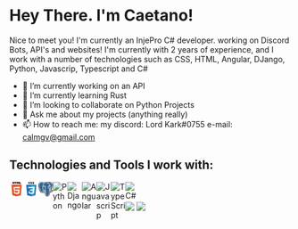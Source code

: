 # Hey There. I'm Caetano!

Nice to meet you! I'm currently an InjePro C# developer.
working on Discord Bots, API's and websites! I'm currently with 2 years of experience, and I work with a number of technologies such as CSS, HTML, Angular, DJango, Python, Javascrip, Typescript and C#

- 🔭 I’m currently working on an API
- 🌱 I’m currently learning Rust
- 👯 I’m looking to collaborate on Python Projects
- 💬 Ask me about my projects (anything really)
- 📫 How to reach me: my discord: Lord Kark#0755 
e-mail: calmgv@gmail.com

## Technologies and Tools I work with:

<img align="left" alt="HTML5" width="26px" src="https://raw.githubusercontent.com/github/explore/80688e429a7d4ef2fca1e82350fe8e3517d3494d/topics/html/html.png" />
<img align="left" alt="CSS3" width="26px" src="https://raw.githubusercontent.com/github/explore/80688e429a7d4ef2fca1e82350fe8e3517d3494d/topics/css/css.png" />
<img align="left" alt="PostgreSQL" width="26px" src="https://raw.githubusercontent.com/github/explore/80688e429a7d4ef2fca1e82350fe8e3517d3494d/topics/postgresql/postgresql.png" />
<img align="left" alt="Python" width="26px" src="https://cdn.iconscout.com/icon/free/png-256/python-3521655-2945099.png" />
<img align="left" alt="Django" width="26px" src="https://icon-library.com/images/django-icon/django-icon-0.jpg"/>
<img align="left" alt="Angular" width="26px" src="https://icon-library.com/images/angularjs-icon/angularjs-icon-10.jpg"/>
<img align="left" alt="Javascrip" width="26px" src="https://icon-library.com/images/91de50e59c_66889.png"/>
<img align="left" alt="TypeScript" width="26px" src="https://icon-library.com/images/mit-icon/mit-icon-25.jpg"/>
<img align="left" alt="C#" width="26px" src="https://icon-library.com/images/official-icon/official-icon-9.jpg"/>

<br/>
<br/>


<img align="center" src="https://github-readme-stats-mauve-mu-95.vercel.app/api?username=caetanovidal&theme=vue-dark&show_icons=true&work=work">
<img align="center" src="https://github-readme-stats-mauve-mu-95.vercel.app/api/top-langs/?username=caetanovidal&theme=vue-dark&work=work">
